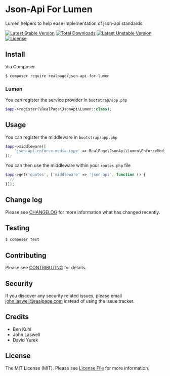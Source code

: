 # Json-Api For Lumen
Lumen helpers to help ease implementation of json-api standards

[![Latest Stable Version](https://poser.pugx.org/realpage/json-api-for-lumen/v/stable)](https://packagist.org/packages/realpage/json-api-for-lumen) [![Total Downloads](https://poser.pugx.org/realpage/json-api-for-lumen/downloads)](https://packagist.org/packages/realpage/json-api-for-lumen) [![Latest Unstable Version](https://poser.pugx.org/realpage/json-api-for-lumen/v/unstable)](https://packagist.org/packages/realpage/json-api-for-lumen) [![License](https://poser.pugx.org/realpage/json-api-for-lumen/license)](https://packagist.org/packages/realpage/json-api-for-lumen)

## Install
Via Composer
``` bash
$ composer require realpage/json-api-for-lumen
```

### Lumen
You can register the service provider in `bootstrap/app.php`
``` php
$app->register(\RealPage\JsonApi\Lumen::class);
```

## Usage
You can register the middleware in `bootstrap/app.php`
``` php
$app->middleware([
    'json-api.enforce-media-type' => RealPage\JsonApi\Lumen\EnforceMediaType::class,
]);
```
You can then use the middleware within your `routes.php` file
``` php
$app->get('quotes', ['middleware' => 'json-api', function () {
  //
}]);
```

## Change log
Please see [CHANGELOG](CHANGELOG.md) for more information what has changed recently.

## Testing
``` bash
$ composer test
```

## Contributing
Please see [CONTRIBUTING](CONTRIBUTING.md) for details.

## Security
If you discover any security related issues, please email [john.laswell@realpage.com](mailto:john.laswell@realpage.com) instead of using the issue tracker.

## Credits
- Ben Kuhl
- John Laswell
- David Yurek

## License
The MIT License (MIT). Please see [License File](LICENSE.md) for more information.
